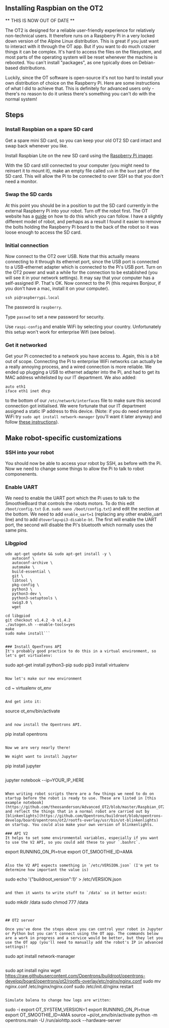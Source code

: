 ## Installing Raspbian on the OT2

** THIS IS NOW OUT OF DATE **

The OT2 is designed for a reliable user-friendly experience for relatively non-technical users. It therefore runs on a Raspberry Pi in a very locked down version of the Alpine Linux distribution. This is great if you just want to interact with it through the OT app. But if you want to do much crazier things it can be complex. It's hard to access the files on the filesystem, and most parts of the operating system will be reset whenever the machine is rebooted. You can't install "packages", as one typically does on Debian-based distributions.

Luckily, since the OT software is open-source it's not too hard to install your own distribution of choice on the Raspberry Pi. Here are some instructions of what I did to achieve that. This is definitely for advanced users only - there's no reason to do it unless there's something you can't do with the normal system!
## Steps

### Install Raspbian on a spare SD card

Get a spare mini SD card, so you can keep your old OT2 SD card intact and swap back whenever you like.

Install Raspbian Lite on the new SD card using the [Raspberry Pi imager](https://www.raspberrypi.org/downloads/).

With the SD card still connected to your computer (you might need to reinsert it to mount it), make an empty file called `ssh` in the `boot` part of the SD card. This will allow the Pi to be connected to over SSH so that you don't need a monitor.


### Swap the SD cards
At this point you should be in a position to put the SD card currently in the external Raspberry Pi into your robot. Turn off the robot first. The OT website has a [guide](https://support.opentrons.com/en/articles/1841108-changing-sd-card-in-ot-2) on how to do this which you can follow. I have a slightly different model of robot, and perhaps as a result I found it easier to remove the bolts holding the Raspberry Pi board to the back of the robot so it was loose enough to access the SD card.

### Initial connection

Now connect to the OT2 over USB. Note that this actually means connecting to it through its ethernet port, since the USB port is connected to a USB-ethernet adapter which is connected to the Pi's USB port. Turn on the OT2 power and wait a while for the connection to be established (you will see it in your network settings). It may say that your computer has a self-assigned IP. That's OK. Now connect to the Pi (this requires Bonjour, if you don't have a mac, install it on your computer).
```
ssh pi@raspberrypi.local
```

The password is `raspberry`. 

Type `passwd` to set a new password for security. 

Use `raspi-config` and enable WiFi by selecting your country. Unfortunately this setup won't work for enterprise Wifi (see below).

### Get it networked

Get your Pi connected to a network you have access to. Again, this is a bit out of scope. Connecting the Pi to enterprise WiFi networks can actually be a really annoying process, and a wired connection is more reliable. We ended up plugging a USB to ethernet adapter into the Pi, and had to get its MAC address whitelisted by our IT department. We also added:

```
auto eth1
iface eth1 inet dhcp
```

to the bottom of our `/etc/network/interfaces` file to make sure this second connection got initialised. We were fortunate that our IT department assigned a static IP address to this device. (Note: if you do need enterprise WiFi try `sudo apt install network-manager` (you'll want it later anyway) and follow [these instructions](https://askubuntu.com/a/839763)).




## Make robot-specific customizations
### SSH into your robot
You should now be able to access your robot by SSH, as before with the Pi. Now we need to change some things to allow the Pi to talk to robot componenents.

### Enable UART
We need to enable the UART port which the Pi uses to talk to the SmoothieBoard that controls the robots motors. To do this edit `/boot/config.txt` (i.e. `sudo nano /boot/config.txt`) and edit the section at the bottom. We need to add `enable_uart=1` (replacing any other enable_uart line) and to add `dtoverlay=pi3-disable-bt`. The first will enable the UART port, the second will disable the Pi's bluetooth which normally uses the same pins.

### Libgpiod
```
udo apt-get update && sudo apt-get install -y \
   autoconf \
   autoconf-archive \
   automake \
   build-essential \
   git \
   libtool \
   pkg-config \
   python3 \
   python3-dev \
   python3-setuptools \
   swig3.0 \
   wget
```
```git clone git://git.kernel.org/pub/scm/libs/libgpiod/libgpiod.git
cd libgpiod
git checkout v1.4.2 -b v1.4.2
./autogen.sh --enable-tools=yes
make
sudo make install```


### Install OpenTrons API
It's probably good practice to do this in a virtual environment, so let's get virtualenv:
```
sudo apt-get install python3-pip
sudo pip3 install virtualenv 
```

Now let's make our new environment
```
cd ~
virtualenv ot_env
```

And get into it:
```
source ot_env/bin/activate
```

and now install the Opentrons API.

```
pip install opentrons
```

Now we are very nearly there!

We might want to install Jupyter

```
pip install jupyter
```

```
jupyter notebook --ip=YOUR_IP_HERE
```

When writing robot scripts there are a few things we need to do on startup before the robot is ready to use. These are listed in [this example notebook](https://github.com/theosanderson/Advanced_OT2/blob/master/Raspbian_OT2/Example%20script.ipynb) and reflect the things that in a normal robot are carried out by [blinkenlights](https://github.com/Opentrons/buildroot/blob/opentrons-develop/board/opentrons/ot2/rootfs-overlay/usr/bin/ot-blinkenlights) on startup. You could also make your own version of blinkenlights.

### API V2
It helps to set some environmental variables, especially if you want to use the V2 API, so you could add these to your `.bashrc`.
```
export RUNNING_ON_PI=true
export OT_SMOOTHIE_ID=AMA
```

Also the V2 API expects something in `/etc/VERSION.json` (I'm yet to determine how important the value is)

```
sudo echo '{"buildroot_version":1}' > /etc/VERSION.json
```

and then it wants to write stuff to `/data` so it better exist:

```
sudo mkdir /data
sudo chmod 777 /data
```


## OT2 server

Once you've done the steps above you can control your robot in Jupyter or Python but you can't connect using the OT app. The commands below are a work in progress and a service would be better, but they let you use the OT app (you'll need to manually add the robot's IP in advanced settings)!

```
sudo apt install network-manager
```

```
sudo apt install nginx
wget https://raw.githubusercontent.com/Opentrons/buildroot/opentrons-develop/board/opentrons/ot2/rootfs-overlay/etc/nginx/nginx.conf
sudo mv nginx.conf /etc/nginx/nginx.conf
sudo /etc/init.d/nginx restart
```

Simulate balena to change how logs are written:

```
sudo -i
export OT_SYSTEM_VERSION=1
export RUNNING_ON_PI=true
export OT_SMOOTHIE_ID=AMA
source ~pi/ot_env/bin/activate
python -m opentrons.main -U /run/aiohttp.sock --hardware-server
```

